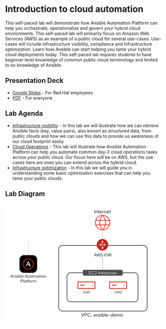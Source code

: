 # Introduction to cloud automation

This self-paced lab will demonstrate how Ansible Automation Platform can help you orchestrate, operationalize and govern your hybrid cloud environments. This self-paced lab will primarily focus on Amazon Web Services (AWS) as an example of a public cloud for several use-cases. Use-cases will include infrastructure visibility, compliance and Infrastructure optimization. Learn how Ansible can start helping you tame your hybrid cloud deployments today. This self-paced lab requires students to have beginner level knowledge of common public cloud terminology and limited to no knowledge of Ansible.

## Presentation Deck

- [Google Slides](https://docs.google.com/presentation/d/1LNzCv16dZ9nNDrfEY-wOMd1jYAZMZlIcla_fUJLsq0U/edit?usp=sharing) - For Red Hat employees
- [PDF](decks/lab-introduction-to-cloud-automation.pdf) - For everyone

## Lab Agenda

- [Infrastructure visibility](blah) - In this lab we will illustrate how we can retrieve Ansible facts (key, value pairs), also known as structured data, from public clouds and how we can use this data to provide us awareness of our cloud footprint easily
- [Cloud Operations](blah) - This lab will illustrate how Ansible Automation Platform can help you automate common day-2 cloud operations tasks across your public cloud. Our focus here will be on AWS, but the use cases here are ones you can extend across the hybrid cloud.
- [Infrastructure optimization](blah) - In this lab we will guide you in understanding some basic optimization exercises that can help you tame your public clouds.

## Lab Diagram

<img src="https://github.com/IPvSean/pictures_for_github/blob/master/aws-diagram.png?raw=true" width="600px">
